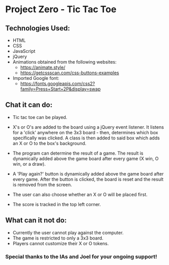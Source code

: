 # Project Zero - Tic Tac Toe

## Technologies Used:

-   HTML
-   CSS
-   JavaScript
-   jQuery
-   Animations obtained from the following websites:
    -   https://animate.style/
    -   https://getcssscan.com/css-buttons-examples
-   Imported Google font:
    -   https://fonts.googleapis.com/css2?family=Press+Start+2P&display=swap

## Chat it can do:

-   Tic tac toe can be played.

-   X's or O's are added to the board using a jQuery event listener. It listens for a 'click' anywhere on the 3x3 board - then, determines which box specifically was clicked. A class is then added to said box which adds an X or O to the box's background.

-   The program can determine the result of a game. The result is dynamically added above the game board after every game (X win, O win, or a draw).

-   A 'Play again?' button is dynamically added above the game board after every game. After the button is clicked, the board is reset and the result is removed from the screen.

-   The user can also choose whether an X or O will be placed first.

-   The score is tracked in the top left corner.

## What can it not do:

-   Currently the user cannot play against the computer.
-   The game is restricted to only a 3x3 board.
-   Players cannot customize their X or O tokens.

### Special thanks to the IAs and Joel for your ongoing support!

